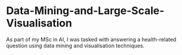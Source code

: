 # Data-Mining-and-Large-Scale-Visualisation
 As part of my MSc in AI, I was tasked with answering a health-related question using data mining and visualisation techniques.
